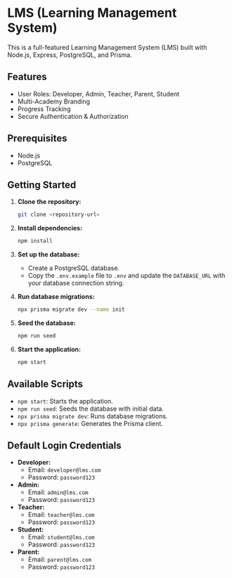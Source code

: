 
# LMS (Learning Management System)

This is a full-featured Learning Management System (LMS) built with Node.js, Express, PostgreSQL, and Prisma.

## Features

- User Roles: Developer, Admin, Teacher, Parent, Student
- Multi-Academy Branding
- Progress Tracking
- Secure Authentication & Authorization

## Prerequisites

- Node.js
- PostgreSQL

## Getting Started

1. **Clone the repository:**

   ```bash
   git clone <repository-url>
   ```

2. **Install dependencies:**

   ```bash
   npm install
   ```

3. **Set up the database:**

   - Create a PostgreSQL database.
   - Copy the `.env.example` file to `.env` and update the `DATABASE_URL` with your database connection string.

4. **Run database migrations:**

   ```bash
   npx prisma migrate dev --name init
   ```

5. **Seed the database:**

   ```bash
   npm run seed
   ```

6. **Start the application:**

   ```bash
   npm start
   ```

## Available Scripts

- `npm start`: Starts the application.
- `npm run seed`: Seeds the database with initial data.
- `npx prisma migrate dev`: Runs database migrations.
- `npx prisma generate`: Generates the Prisma client.

## Default Login Credentials

- **Developer:**
  - Email: `developer@lms.com`
  - Password: `password123`
- **Admin:**
  - Email: `admin@lms.com`
  - Password: `password123`
- **Teacher:**
  - Email: `teacher@lms.com`
  - Password: `password123`
- **Student:**
  - Email: `student@lms.com`
  - Password: `password123`
- **Parent:**
  - Email: `parent@lms.com`
  - Password: `password123`
